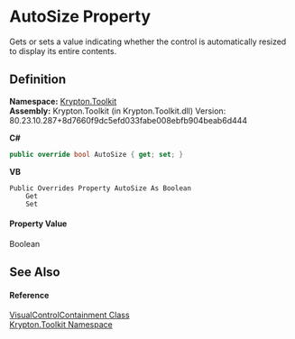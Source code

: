 # AutoSize Property


Gets or sets a value indicating whether the control is automatically resized to display its entire contents.



## Definition
**Namespace:** <a href="79d2eac2-21f4-54ff-7552-b20c33c30600.md">Krypton.Toolkit</a>  
**Assembly:** Krypton.Toolkit (in Krypton.Toolkit.dll) Version: 80.23.10.287+8d7660f9dc5efd033fabe008ebfb904beab6d444

**C#**
``` C#
public override bool AutoSize { get; set; }
```
**VB**
``` VB
Public Overrides Property AutoSize As Boolean
	Get
	Set
```



#### Property Value
Boolean

## See Also


#### Reference
<a href="fe1bd818-1b72-77a8-d618-83e86b077b35.md">VisualControlContainment Class</a>  
<a href="79d2eac2-21f4-54ff-7552-b20c33c30600.md">Krypton.Toolkit Namespace</a>  
